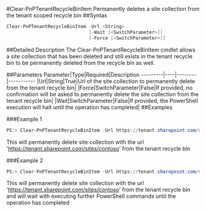 #Clear-PnPTenantRecycleBinItem
Permanently deletes a site collection from the tenant scoped recycle bin
##Syntax
```powershell
Clear-PnPTenantRecycleBinItem -Url <String>
                              [-Wait [<SwitchParameter>]]
                              [-Force [<SwitchParameter>]]
```


##Detailed Description
The Clear-PnPTenantRecycleBinItem cmdlet allows a site collection that has been deleted and still exists in the tenant recycle bin to be permanently deleted from the recycle bin as well.

##Parameters
Parameter|Type|Required|Description
---------|----|--------|-----------
|Url|String|True|Url of the site collection to permanently delete from the tenant recycle bin|
|Force|SwitchParameter|False|If provided, no confirmation will be asked to permanently delete the site collection from the tenant recycle bin|
|Wait|SwitchParameter|False|If provided, the PowerShell execution will halt until the operation has completed|
##Examples

###Example 1
```powershell
PS:> Clear-PnPTenantRecycleBinItem -Url https://tenant.sharepoint.com/sites/contoso
```
This will permanently delete site collection with the url 'https://tenant.sharepoint.com/sites/contoso' from the tenant recycle bin

###Example 2
```powershell
PS:> Clear-PnPTenantRecycleBinItem -Url https://tenant.sharepoint.com/sites/contoso -Wait
```
This will permanently delete site collection with the url 'https://tenant.sharepoint.com/sites/contoso' from the tenant recycle bin and will wait with executing further PowerShell commands until the operation has completed
